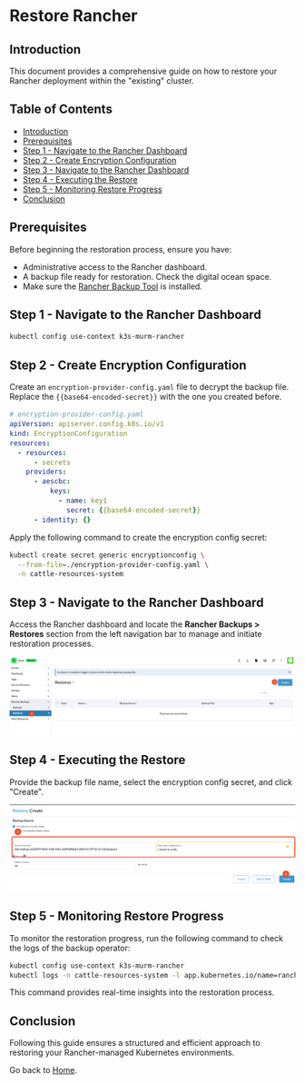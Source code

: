 # Restore Rancher

## Introduction

This document provides a comprehensive guide on how to restore your Rancher deployment within the "existing" cluster.

## Table of Contents

- [Introduction](#introduction)
- [Prerequisites](#prerequisites)
- [Step 1 - Navigate to the Rancher Dashboard](#step-1---navigate-to-the-rancher-dashboard)
- [Step 2 - Create Encryption Configuration](#step-2---create-encryption-configuration)
- [Step 3 - Navigate to the Rancher Dashboard](#step-3---navigate-to-the-rancher-dashboard)
- [Step 4 - Executing the Restore](#step-4---executing-the-restore)
- [Step 5 - Monitoring Restore Progress](#step-5---monitoring-restore-progress)
- [Conclusion](#conclusion)

## Prerequisites

Before beginning the restoration process, ensure you have:

- Administrative access to the Rancher dashboard.
- A backup file ready for restoration. Check the digital ocean space.
- Make sure the [Rancher Backup Tool](./install-rancher-backup-tool.md) is installed.

## Step 1 - Navigate to the Rancher Dashboard

```bash
kubectl config use-context k3s-murm-rancher
```

## Step 2 - Create Encryption Configuration

Create an `encryption-provider-config.yaml` file to decrypt the backup file. Replace the `{{base64-encoded-secret}}` with the one you created before.

```yaml
# encryption-provider-config.yaml
apiVersion: apiserver.config.k8s.io/v1
kind: EncryptionConfiguration
resources:
  - resources:
      - secrets
    providers:
      - aescbc:
          keys:
            - name: key1
              secret: {{base64-encoded-secret}}
      - identity: {}
```

Apply the following command to create the encryption config secret:

```bash
kubectl create secret generic encryptionconfig \
  --from-file=./encryption-provider-config.yaml \
  -n cattle-resources-system
```

## Step 3 - Navigate to the Rancher Dashboard

Access the Rancher dashboard and locate the **Rancher Backups > Restores** section from the left navigation bar to manage and initiate restoration processes.

![Rancher Restore Access](./assets/images/rancher-restore-access.png)

## Step 4 - Executing the Restore

Provide the backup file name, select the encryption config secret, and click "Create".

![Create Rancher Restore Page](./assets/images/create-rancher-restore-page.png)

## Step 5 - Monitoring Restore Progress

To monitor the restoration progress, run the following command to check the logs of the backup operator:

```bash
kubectl config use-context k3s-murm-rancher
kubectl logs -n cattle-resources-system -l app.kubernetes.io/name=rancher-backup -f
```

This command provides real-time insights into the restoration process.

## Conclusion

Following this guide ensures a structured and efficient approach to restoring your Rancher-managed Kubernetes environments.

Go back to [Home](../README.md).
